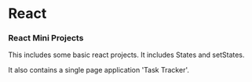 # React
<h3>React Mini Projects</h3>
This includes some basic react projects.
It includes States and setStates.

It also contains a single page application 'Task Tracker'.
